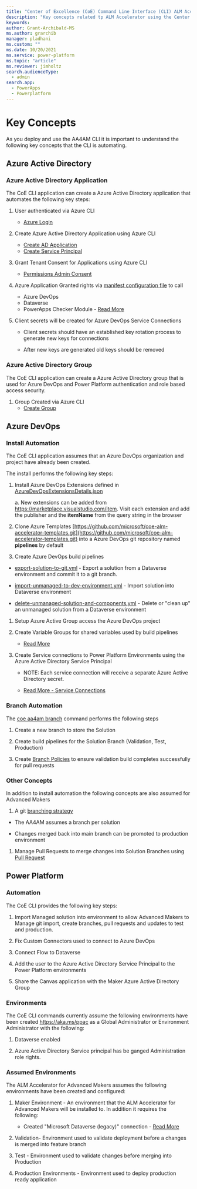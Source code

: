 ```yaml
---
title: "Center of Excellence (CoE) Command Line Interface (CLI) ALM Accelerator key concepts"
description: "Key concepts related tp ALM Accelerator using the Center of Excellence (CoE) Command Line Interface (CLI)"
keywords: 
author: Grant-Archibald-MS
ms.author: grarchib
manager: pladhani
ms.custom: ""
ms.date: 10/20/2021
ms.service: power-platform
ms.topic: "article"
ms.reviewer: jimholtz
search.audienceType: 
  - admin
search.app: 
  - PowerApps
  - Powerplatform
---
```



# Key Concepts

As you deploy and use the AA4AM CLI it is important to understand the following key concepts that the CLI is automating.

## Azure Active Directory

### Azure Active Directory Application

The CoE CLI application can create a Azure Active Directory application that automates the following key steps:

1. User authenticated via Azure CLI
   - [Azure Login](/cli/azure/reference-index?view=azure-cli-latest#az_login)

1. Create Azure Active Directory Application using Azure CLI
   - [Create AD Application](/cli/azure/ad/app?view=azure-cli-latest#az_ad_app_create)
   - [Create Service Principal](/cli/azure/ad/sp?view=azure-cli-latest#az_ad_sp_create)

1. Grant Tenant Consent for Applications using Azure CLI
   - [Permissions Admin Consent](/cli/azure/ad/app/permission?view=azure-cli-latest#az_ad_app_permission_admin_consent)

1. Azure Application Granted rights via [manifest configuration file](https://github.com/microsoft/coe-starter-kit/blob/main/coe-cli/config/manifest.json) to call
   - Azure DevOps
   - Dataverse
   - PowerApps Checker Module - [Read More](/powershell/powerapps/get-started-powerapps-checker?view=pa-ps-latest)

1. Client secrets will be created for Azure DevOps Service Connections

   - Client secrets should have an established key rotation process to generate new keys for connections

   - After new keys are generated old keys should be removed

### Azure Active Directory Group

The CoE CLI application can create a Azure Active Directory group that is used for Azure DevOps and Power Platform authentication and role based access security.

1. Group Created via Azure CLI
   - [Create Group](/cli/azure/ad/group?view=azure-cli-latest#az_ad_group_create)

## Azure DevOps

### Install Automation

The CoE CLI application assumes that an Azure DevOps organization and project have already been created.

The install performs the following key steps:

1. Install Azure DevOps Extensions defined in [AzureDevOpsExtensionsDetails.json](https://github.com/microsoft/coe-starter-kit/blob/main/coe-cli/config/AzureDevOpsExtensionsDetails.json)

   a. New extensions can be added from https://marketplace.visualstudio.com/item. Visit each extension and add the publisher and the **itemName** from the query string in the browser

1. Clone Azure Templates [https://github.com/microsoft/coe-alm-accelerator-templates.git](https://github.com/microsoft/coe-alm-accelerator-templates.git) into a Azure DevOps git repository named **pipelines** by default

1. Create Azure DevOps build pipelines
  
- [export-solution-to-git.yml](https://github.com/microsoft/coe-alm-accelerator-templates/blob/main/Pipelines/export-solution-to-git.yml) - Export a solution from a Dataverse environment and commit it to a git branch.

- [import-unmanaged-to-dev-environment.yml](https://github.com/microsoft/coe-alm-accelerator-templates/blob/main/Pipelines/import-unmanaged-to-dev-environment.yml) - Import solution into Dataverse environment

- [delete-unmanaged-solution-and-components.yml](https://github.com/microsoft/coe-alm-accelerator-templates/blob/main/Pipelines/delete-unmanaged-solution-and-components.yml) - Delete or "clean up" an unmanaged solution from a Dataverse environment

1. Setup Azure Active Group access the Azure DevOps project

1. Create Variable Groups for shared variables used by build pipelines 

   - [Read More](/azure/devops/pipelines/library/variable-groups?view=azure-devops&tabs=yaml)

1. Create Service connections to Power Platform Environments using the Azure Active Directory Service Principal

   - NOTE: Each service connection will receive a separate Azure Active Directory secret.

   - [Read More - Service Connections](/azure/devops/pipelines/library/service-endpoints?view=azure-devops&tabs=yaml)

### Branch Automation

The [coe aa4am branch](./maker-setup.md#maker-create-solution) command performs the following steps

1. Create a new branch to store the Solution

1. Create build pipelines for the Solution Branch (Validation, Test, Production)

1. Create [Branch Policies](/azure/devops/repos/git/branch-policies-overview?view=azure-devops) to ensure validation build completes successfully for pull requests

### Other Concepts

In addition to install automation the following concepts are also assumed for Advanced Makers

1. A git [branching strategy](./branching-and-merging.md)

- The AA4AM assumes a branch per solution

- Changes merged back into main branch can be promoted to production environment

1. Manage Pull Requests to merge changes into Solution Branches using [Pull Request](/azure/devops/repos/git/pull-requests)

## Power Platform

### Automation

The CoE CLI provides the following key steps:

1. Import Managed solution into environment to allow Advanced Makers to Manage git import, create branches, pull requests and updates to test and production.

1. Fix Custom Connectors used to connect to Azure DevOps

1. Connect Flow to Dataverse

1. Add the user to the Azure Active Directory Service Principal to the Power Platform environments

1. Share the Canvas application with the Maker Azure Active Directory Group

### Environments

The CoE CLI commands currently assume the following environments have been created https://aka.ms/ppac as a Global Administrator or Environment Administrator with the following:

1. Dataverse enabled 

1. Azure Active Directory Service principal has be ganged Administration role rights.

### Assumed Environments

The ALM Accelerator for Advanced Makers assumes the following environments have been created and configured:

1. Maker Environment - An environment that the ALM Accelerator for Advanced Makers will be installed to. In addition it requires the following:

   - Created "Microsoft Dataverse (legacy)" connection - [Read More](./before-you-start.md#maker-environment-common-data-service)

1. Validation- Environment used to validate deployment before a changes is merged into feature branch

1. Test - Environment used to validate changes before merging into Production

1. Production Environments - Environment used to deploy production ready application
